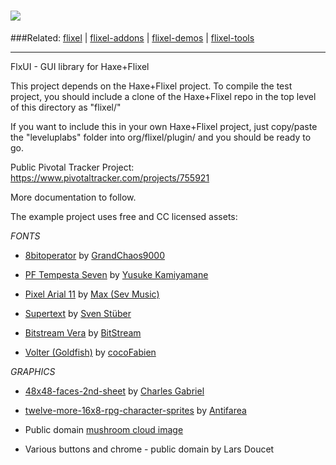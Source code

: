 ![](http://www.haxeflixel.com/sites/haxeflixel.com/files/flixel-ui.png)
=
###Related:    [flixel](https://github.com/HaxeFlixel/flixel) | [flixel-addons](https://github.com/HaxeFlixel/flixel-addons) | [flixel-demos](https://github.com/HaxeFlixel/flixel-demos) | [flixel-tools](https://github.com/HaxeFlixel/flixel-tools)
______________________________________________________

FlxUI - GUI library for Haxe+Flixel

This project depends on the Haxe+Flixel project. To compile the test project,
you should include a clone of the Haxe+Flixel repo in the top level of this
directory as "flixel/"

If you want to include this in your own Haxe+Flixel project, just copy/paste the
"leveluplabs" folder into org/flixel/plugin/ and you should be ready to go.

Public Pivotal Tracker Project:
https://www.pivotaltracker.com/projects/755921

More documentation to follow.

The example project uses free and CC licensed assets:

*FONTS*

 - [8bitoperator](http://www.dafont.com/8bitoperator-jve.font) by [GrandChaos9000](http://grandchaos9000.deviantart.com/)

 - [PF Tempesta Seven](http://www.dafont.com/pf-tempesta-seven.font) by [Yusuke Kamiyamane](http://p.yusukekamiyamane.com/)

 - [Pixel Arial 11](http://www.dafont.com/pixel-arial-11.font) by [Max (Sev Music)](http://www.sevmusic.com/)

 - [Supertext](http://www.dafont.com/supertext.font) by [Sven Stüber](http://www.superlooper.de/)

 - [Bitstream Vera](http://ftp.gnome.org/pub/GNOME/sources/ttf-bitstream-vera/1.10/) by [BitStream](http://www.bitstream.com/)

 - [Volter (Goldfish)](http://www.dafont.com/volter-goldfish.font) by [cocoFabien](http://www.habbo.fr/)
	
*GRAPHICS*

 - [48x48-faces-2nd-sheet](http://opengameart.org/content/48x48-faces-2nd-sheet) by [Charles Gabriel](http://opengameart.org/users/charlesgabriel)

 - [twelve-more-16x8-rpg-character-sprites](http://opengameart.org/content/twelve-more-16x18-rpg-character-sprites) by [Antifarea](http://antifarea.deviantart.com/)

 - Public domain [mushroom cloud image](http://opengameart.org/content/nuclear-mushroom-cloud)

 - Various buttons and chrome - public domain by Lars Doucet
